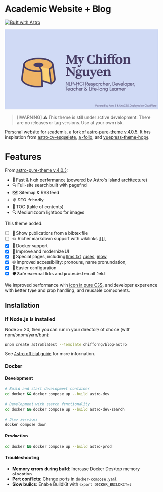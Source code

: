 # Academic Website + Blog

[![Built with Astro](https://astro.badg.es/v2/built-with-astro/tiny.svg)](https://astro.build)

![](public/img/social-preview.png)

> [!WARNING] ⚠️ This theme is still under active development. There are no releases or tag versions.
> Use at your own risk.

Personal website for academia, a fork of
[astro-pure-theme v.4.0.5](https://github.com/cworld1/astro-theme-pure). It has inspiration from
[astro-cv-esquelete](https://github.com/mmouzo/astro-cv-esquelete),
[al-folio](https://github.com/alshedivat/al-folio), and
[vuepress-theme-hope](https://theme-hope.vuejs.press/).

# Features

From [astro-pure-theme v.4.0.5](https://github.com/cworld1/astro-theme-pure):

- 🚀 Fast & high performance (powered by Astro's island architecture)
- 🔍 Full-site search built with pagefind
- 🗺️ Sitemap & RSS feed
- 🕸️ SEO-friendly
- 📖 TOC (table of contents)
- 🔍 Mediumzoom lightbox for images

This theme added:

- [ ] 📄 Show publications from a bibtex file
- [ ] ✏️ Richer markdown support with wikilinks [[]],
- [x] 🐳 Docker support
- [x] 💄 Improve and modernize UI
- [x] 📃 Special pages, including [llms.txt](https://llmstxt.org/), [/uses](https://uses.tech/),
      [/now](https://nownownow.com/about)
- [x] 🌐 Improved accessibility: pronouns, name pronunciation,
- [x] 🔧 Easier configuration
- [x] 🛡️ Safe external links and protected email field

We improved performance with [icon in pure CSS](https://unocss.dev/presets/icons), and developer
experience with better type and prop handling, and reusable components.

## Installation

### If Node.js is installed

Node >= 20, then you can run in your directory of choice (with npm/pnpm/yarn/bun):

```sh
pnpm create astro@latest --template chiffonng/blog-astro
```

See [Astro official guide](https://docs.astro.build/en/install-and-setup/) for more information.

### Docker

#### Development

```bash
# Build and start development container
cd docker && docker compose up --build astro-dev

# Development with search functionality
cd docker && docker compose up --build astro-dev-search

# Stop services
docker compose down
```

#### Production

```bash
cd docker && docker compose up --build astro-prod
```

#### Troubleshooting

- **Memory errors during build**: Increase Docker Desktop memory allocation
- **Port conflicts**: Change ports in `docker-compose.yaml`
- **Slow builds**: Enable BuildKit with `export DOCKER_BUILDKIT=1`
